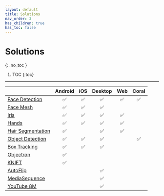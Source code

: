 ```yaml
---
layout: default
title: Solutions
nav_order: 3
has_children: true
has_toc: false
---
```


# Solutions
{: .no_toc }

1. TOC
{:toc}
---

<!-- []() in the first cell is needed to preserve table formatting in GitHub Pages. -->
<!-- Whenever this table is updated, paste a copy to ../external_index.md. -->

[]()                                                                          | Android | iOS | Desktop | Web | Coral
:---------------------------------------------------------------------------- | :-----: | :-: | :-----: | :-: | :---:
[Face Detection](https://google.github.io/mediapipe/solutions/face_detection)       | ✅       | ✅   | ✅       | ✅   | ✅
[Face Mesh](https://google.github.io/mediapipe/solutions/face_mesh)                 | ✅       | ✅   | ✅       |     |
[Iris](https://google.github.io/mediapipe/solutions/iris)                           | ✅       | ✅   | ✅       | ✅   |
[Hands](https://google.github.io/mediapipe/solutions/hands)                         | ✅       | ✅   | ✅       | ✅   |
[Hair Segmentation](https://google.github.io/mediapipe/solutions/hair_segmentation) | ✅       |     | ✅       | ✅   |
[Object Detection](https://google.github.io/mediapipe/solutions/object_detection)   | ✅       | ✅   | ✅       |     | ✅
[Box Tracking](https://google.github.io/mediapipe/solutions/box_tracking)           | ✅       | ✅   | ✅       |     |
[Objectron](https://google.github.io/mediapipe/solutions/objectron)                 | ✅       |     |         |     |
[KNIFT](https://google.github.io/mediapipe/solutions/knift)                         | ✅       |     |         |     |
[AutoFlip](https://google.github.io/mediapipe/solutions/autoflip)                   |         |     | ✅       |     |
[MediaSequence](https://google.github.io/mediapipe/solutions/media_sequence)        |         |     | ✅       |     |
[YouTube 8M](https://google.github.io/mediapipe/solutions/youtube_8m)               |         |     | ✅       |     |

